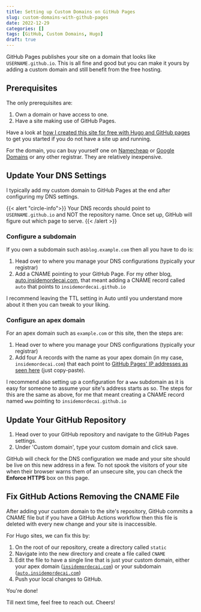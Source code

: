 ```yaml
---
title: Setting up Custom Domains on GitHub Pages
slug: custom-domains-with-github-pages
date: 2022-12-29
categories: []
tags: [GitHub, Custom Domains, Hugo]
draft: true
---
```


GitHub Pages publishes your site on a domain that looks like `USERNAME.github.io`. This is all fine and good but you can make it yours by adding a custom domain and still benefit from the free hosting.

<!--more-->

## Prerequisites

The only prerequisites are:

1. Own a domain or have access to one.
2. Have a site making use of GitHub Pages.

Have a look at [how I created this site for free with Hugo and GitHub pages](https://insidemordecai.com/how-i-created-my-site-for-free/) to get you started if you do not have a site up and running. 

For the domain, you can buy yourself one on [Namecheap](https://namecheap.com) or [Google Domains](https://domains.google.com) or any other registrar. They are relatively inexpensive.

## Update Your DNS Settings

I typically add my custom domain to GitHub Pages at the end after configuring my DNS settings.

{{< alert "circle-info">}}
Your DNS records should point to `USERNAME.github.io` and NOT the repository name. Once set up, GitHub will figure out which page to serve.
{{< /alert >}}

### Configure a subdomain

If you own a subdomain such as`blog.example.com` then all you have to do is:

1. Head over to where you manage your DNS configurations (typically your registrar) 
2. Add a CNAME pointing to your GitHub Page. For my other blog, [auto.insidemordecai.com](https://auto.insidemordecai.com), that meant adding a CNAME record called `auto` that points to `insidemordecai.github.io`

I recommend leaving the TTL setting in Auto until you understand more about it then you can tweak to your liking.

### Configure an apex domain

For an apex domain such as `example.com` or this site, then the steps are:

1. Head over to where you manage your DNS configurations (typically your registrar)
2. Add four A records with the name as your apex domain (in my case, `insidemordecai.com`) that each point to [GitHub Pages' IP addresses as seen here](https://docs.github.com/en/pages/configuring-a-custom-domain-for-your-github-pages-site/managing-a-custom-domain-for-your-github-pages-site#configuring-an-apex-domain) (just copy-paste).

I recommend also setting up a configuration for a `www` subdomain as it is easy for someone to assume your site's address starts as so. The steps for this are the same as above, for me that meant creating a CNAME record named `www` pointing to `insidemordecai.github.io`

## Update Your GitHub Repository

1. Head over to your GitHub repository and navigate to the GitHub Pages settings.
2. Under 'Custom domain', type your custom domain and click save. 

GitHub will check for the DNS configuration we made and your site should be live on this new address in a few. To not spook the visitors of your site when their browser warns them of an unsecure site, you can check the **Enforce HTTPS** box on this page.

## Fix GitHub Actions Removing the CNAME File

After adding your custom domain to the site's repository, GitHub commits a CNAME file but if you have a GitHub Actions workflow then this file is deleted with every new change and your site is inaccessible. 

For Hugo sites, we can fix this by:

1. On the root of our repository, create a directory called `static`
2. Navigate into the new directory and create a file called `CNAME`
3. Edit the file to have a single line that is just your custom domain, either your apex domain ([`insidemordecai.com`](https://insidemordecai.com)) or your subdomain ([`auto.insidemordecai.com`](https://auto.insidemordecai.com))
4. Push your local changes to GitHub.

You're done!

Till next time, feel free to reach out. Cheers!
